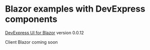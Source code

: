 # Blazor examples with DevExpress components

[DevExpress UI for Blazor](https://github.com/DevExpress/Blazor) version 0.0.12

Client Blazor coming soon
